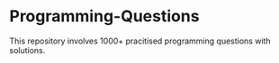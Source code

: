 # Programming-Questions
This repository involves 1000+ pracitised programming questions with solutions.
